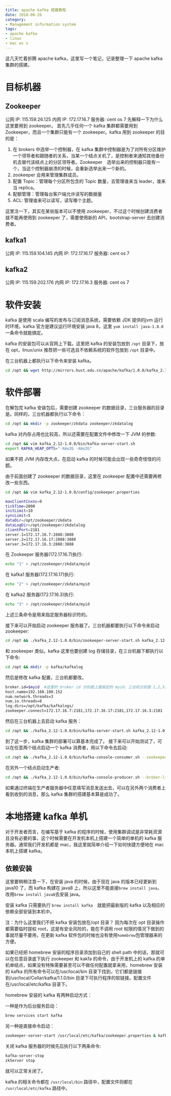 ```yaml
---
title: apache kafka 搭建教程
date: 2018-06-26
category: 
- Management information system
tags:
- apache kafka
- linux
- mac os x
---
```


这几天忙着折腾 apache kafka，这里写一个笔记，记录整理一下 apache kafka 集群的搭建。

# 目标机器
## Zookeeper
公网 IP: 115.159.26.125
内网 IP: 172.17.16.7
服务器: cent os 7
先解释一下为什么这里要用到 zookeeper。
首先几乎任何一个 kafka 集群都需要用到 Zookeeper，而且一个集群只能有一个 zookeeper。kafka 用到 zookeeper 的目的是：

1. 在 brokers 中选举一个控制器，在 kafka 集群中控制器是为了对所有分区维护一个领导者和跟随者的关系，当某一个结点关机了，是控制者来通知其他备份机去替代该结点上的分区领导者。Zookeeper　选举出来的控制器只能有一个，当这个控制器崩溃的时候，会重新选举出来一个新的。
2. zookeeper 会用来管理集群成员。
3. 配置 Topic：管理每个分区所包含的 Topic 数量，去管理谁来当 leader，谁来当 replica。
4. 配额管理：管理每台客户端允许读写的数据量
5. ACL: 管理谁来可以读写，读写哪个主题。

这里注一下，其实在某些版本可以不使用 zookeeper，不过这个时候创建消费者就不能再使用到 zookeeper 了，需要使用新的 API，bootstrap-server 去创建消费者。

## kafka1
公网 IP: 115.159.104.145
内网 IP: 172.17.16.17 
服务器:  cent os 7

## kafka2
公网 IP: 115.159.202.176
内网 IP: 172.17.16.3 
服务器:  cent os 7

# 软件安装
kafka 是使用 scala 编写的发布与订阅消息系统，需要依赖 JDK 提供的jvm 运行时环境，kafka 官方是建议运行环境安装 java 8，这里 `yum install java-1.8.0` 一条命令就能搞定。

kafka 的安装包可以从官网上下载。这里把 kafka 的安装包放到 `/opt` 目录下，放在 opt，linux/unix 推荐把一些可选且不依赖系统的软件包放到 `/opt` 目录中。

在三台机器上都执行以下命令来安装 kafka。
```bash
cd /opt && wget http://mirrors.hust.edu.cn/apache/kafka/1.0.0/kafka_2.12-1.0.0.tgz && tar xvf kafka_2.12-1.0.0.tgz
```

# 软件部署　
在解包完 kafka 安装包后，需要创建 zookeeper 的数据目录，三台服务器的目录是。同样的，三台机器都执行以下命令：

```bash
cd /opt && mkdir -p zookeeper/zkdata zookeeper/zkdatalog
```

kafka 对内存占用也比较高，所以还需要在配置文件中修改一下 JVM 的参数:
```bash
cd /opt && vim kafka_2.12-1.0.0/bin/kafka-server-start.sh
export KAFKA_HEAP_OPTS="-Xmx2G -Xms2G"
```
如果不把 JVM 内存改大点，在启动 kafka 的时候可能会出现一些奇奇怪怪的问题。

由于前面创建了 zookeeper 的数据目录，这里在 zookeeper 配置中还需要再修改一些东西。
```bash
cd /opt && vim kafka_2.12-1.0.0/config/zookeeper.properties
```
```bash
maxClientCnxns=0
tickTime=2000
initLimit=10
syncLimit=5
dataDir=/opt/zookeeper/zkdata
dataLogDir=/opt/zookeeper/zkdatalog
clientPort=2181
server.1=172.17.16.7:2888:3888
server.2=172.17.16.17:2888:3888
server.3=172.17.16.3:2888:3888
```
在 Zookeeper 服务器(172.17.16.7)执行:
```bash
echo "1" > /opt/zookeeper/zkdata/myid
```
在 kafka1 服务器(172.17.16.17)执行:
```bash
echo "2" > /opt/zookeeper/zkdata/myid
```
在 kafka2 服务器(172.17.16.3)执行:
```bash
echo "3" > /opt/zookeeper/zkdata/myid
```
上述三条命令是用来指定服务器标识符的。

接下来可以开始启动 zookeeper 服务器了。三台机器都要执行以下命令来启动 zookeeper:
```bash
cd /opt && ./kafka_2.12-1.0.0/bin/zookeeper-server-start.sh kafka_2.12-1.0.0/config/zookeeper.properties &
```

和 zookeeper 类似。kafka 这里也要创建 log 存储目录，在三台机器下都执行以下命令:
```bash
cd /opt && mkdir -p kafka/kafkalog
```
然后是修改 kafka 配置，三台机都要改。
```bash
broker.id=$myid  #这里的 broker id 分别是上面指定的 myid，三台机分别是 1,2,3。
host.name=192.168.100.152
num.network.threads=3
num.io.threads=8
log.dirs=/opt/kafka/kafkalogs/
zookeeper.connect=172.17.16.7:2181,172.17.16.17:2181,172.17.16.3:2181
```
然后在三台机器上去启动 kafka 服务：
```bash
cd /opt && ./kafka_2.12-1.0.0/bin/kafka-server-start.sh kafka_2.12-1.0.0/config/server.properties &
```

到了这一步，kafka 集群的部署可以算基本完成了。
接下来可以开始测试了，可以在任意两个结点启动一个 kafka 消费者，用以下命令去启动:

```bash
cd /opt && ./kafka_2.12-1.0.0/bin/kafka-console-consumer.sh --zookeeper 172.17.16.7:2181，172.17.16.17:2181,172.17.16.3:2181 --topic message_publish
```
在另外一个结点启动生产者:
```bash
cd /opt && ./kafka_2.12-1.0.0/bin/kafka-console-producer.sh --broker-list 172.17.16.7:9002，172.17.16.17:9002,172.17.16.3:9002 --topic message_publish
```
如果通过终端在生产者服务器中任意填写消息发送出去，可以在另外两个消费者上看到收到的消息，那么 kafka 集群的搭建基本算是成功了。



# 本地搭建 kafka 单机
对于开发者而言，在编写基于 kafka 的程序的时候，使用集群调试是非常耗资源且没有必要的事，这个时候需要在开发机本机上搭建一个简单的单机的 kafka 服务器。通常我们开发机都是 mac，我这里就简单介绍一下如何快捷方便地在 mac 本机上搭建 kafka。

## 依赖安装
这里要稍稍注意一下，在安装 java 的时候，由于现在 java 的版本已经更新到 java10 了，而 kafka 构建在 java8 上，所以这里不能直接`brew install java`，改用`brew install java8`去安装 java。

安装 kafka 只需要执行 ```brew install kafka```　就能把最新版的 kafka 以及相应的依赖全部安装到本机中。

注：为什么这里我们不把 kafka 安装包放在/opt 目录？ 因为每次在 opt 目录操作都需要临时提权 root，这是有安全风险的，能在不调用 root 权限的情况下做到的事就尽量不要用，在更新 kafka 软件包的时候也没有使用`homebrew`包管理器来的方便。

如果已经把 homebrew 安装的程序目录添加到自己的 shell path 中的话，那就可以在任意目录底下执行 zookeeper 和 kakfa 的命令，由于开发机上的 kafka 的单机单结点，如果没有特殊需要甚至可以不做任何配置就拿来用，homebrew 安装的 kafka 的所有命令可以在/usr/local/bin 目录下找到，它们都是链接到/usr/local/Cellar/kafka/1.1.0/bin 目录下可执行程序的软链接。配置文件在/usr/local/etc/kafka 目录下。

homebrew 安装的 kafka 有两种启动方式：

一种是作为后台服务启动：

```bash
brew services start kafka
```

另一种是直接命令启动：

```bash
zookeeper-server-start /usr/local/etc/kafka/zookeeper.properties & kafka-server-start /usr/local/etc/kafka/server.properties
```

关闭 kafka 服务器的时候先后执行以下两条命令:
```bash
kafka-server-stop
zkServer stop
```
就可以正常关闭了。

kafka 的相关命令都在 `/usr/local/bin` 路径中，配置文件则都在 `/usr/local/etc/kafka` 路径中。


